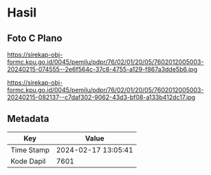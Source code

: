 # Hasil

## Foto C Plano

https://sirekap-obj-formc.kpu.go.id/0045/pemilu/pdpr/76/02/01/20/05/7602012005003-20240215-074555--2e6f564c-37c8-4755-a129-f867a3dde5b6.jpg

https://sirekap-obj-formc.kpu.go.id/0045/pemilu/pdpr/76/02/01/20/05/7602012005003-20240215-082137--c7daf302-9062-43d3-bf08-a133b412dc17.jpg


## Metadata

| Key        | Value               |
| ---------- | ------------------- |
| Time Stamp | 2024-02-17 13:05:41 |
| Kode Dapil | 7601                |



